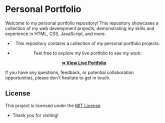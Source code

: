 # Personal Portfolio

Welcome to my personal portfolio repository! This repository showcases a collection of my web development projects, demonstrating my skills and experience in HTML, CSS, JavaScript, and more.

<div align="center">

  - This repository contains a collection of my personal portfolio projects.

  - Feel free to explore my live portfolio to see my work:

  **[➥ View Live Portfolio](https://mugambi12.github.io/Portfolio/)**
</div>

If you have any questions, feedback, or potential collaboration opportunities, please don't hesitate to get in touch.

## License

This project is licensed under the [MIT License](LICENSE).

- Thank you for visiting!
